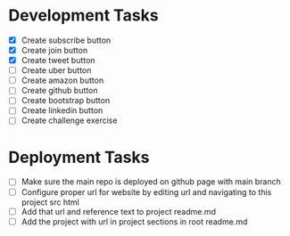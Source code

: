 # Development Tasks
- [X] Create subscribe button
- [X] Create join button
- [X] Create tweet button
- [ ] Create uber button
- [ ] Create amazon button
- [ ] Create github button
- [ ] Create bootstrap button
- [ ] Create linkedin button
- [ ] Create challenge exercise

# Deployment Tasks
- [ ] Make sure the main repo is deployed on github page with main branch
- [ ] Configure proper url for website by editing url and navigating to this project src html
- [ ] Add that url and reference text to project readme.md
- [ ] Add the project with url in project sections in root readme.md
